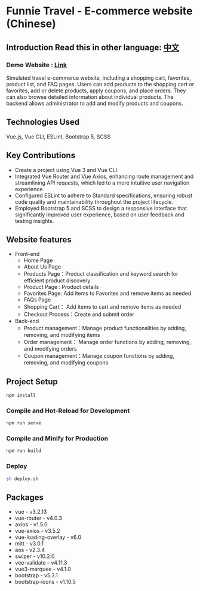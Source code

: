 # Funnie Travel - E-commerce website (Chinese)   

## Introduction   Read this in other language: [中文](README.md)

### Demo Website : [Link](https://cywcarrie.github.io/funnietravel/#/)

Simulated travel e-commerce website, including a shopping cart, favorites, product list, and FAQ pages. Users can add products to the shopping cart or favorites, add or delete products, apply coupons, and place orders. They can also browse detailed information about individual products. The backend allows administrator to add and modify products and coupons.

## Technologies Used

Vue.js, Vue CLI, ESLint, Bootstrap 5, SCSS

## Key Contributions

- Create a project using Vue 3 and Vue CLI.
- Integrated Vue Router and Vue Axios, enhancing route management and streamlining API requests, which led to a more intuitive user navigation experience.
- Configured ESLint to adhere to Standard specifications, ensuring robust code quality and maintainability throughout the project lifecycle.
- Employed Bootstrap 5 and SCSS to design a responsive interface that significantly improved user experience, based on user feedback and testing insights.

## Website features

- Front-end 
   - Home Page
   - About Us Page
   - Products Page：Product classification and keyword search for efficient product discovery
   - Product Page : Product details
   - Favorites Page: Add items to Favorites and remove items as needed
   - FAQs Page
   - Shopping Cart： Add items to cart and remove items as needed
   - Checkout Process：Create and submit order
- Back-end
   - Product management：Manage product functionalities by adding, removing, and modifying items
   - Order management： Manage order functions by adding, removing, and modifying orders
   - Coupon management：Manage coupon functions by adding, removing, and modifying coupons

## Project Setup

```sh
npm install
```

### Compile and Hot-Reload for Development

```sh
npm run serve
```

### Compile and Minify for Production

```sh
npm run build
```

### Deploy

```sh
sh deploy.sh
```

## Packages

- vue - v3.2.13
- vue-router - v4.0.3
- axios - v1.5.0
- vue-axios - v3.5.2
- vue-loading-overlay - v6.0
- mitt - v3.0.1
- aos - v2.3.4
- swiper - v10.2.0
- vee-validate - v4.11.3
- vue3-marquee - v4.1.0
- bootstrap - v5.3.1
- bootstrap-icons - v1.10.5
 
  
